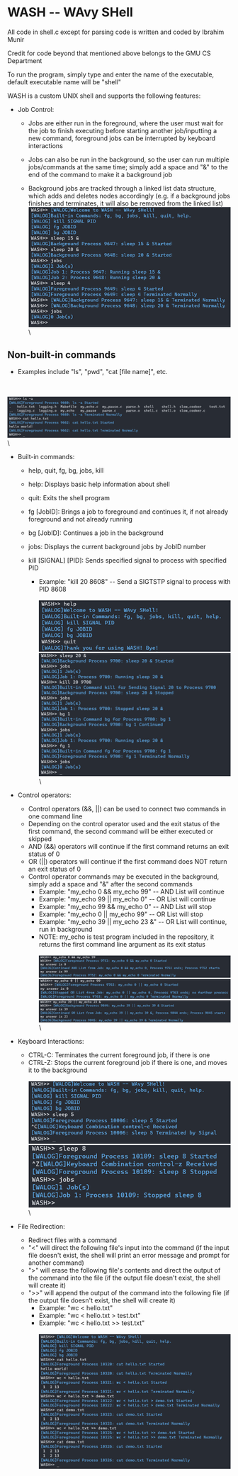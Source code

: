 # WASH -- WAvy SHell
 
 All code in shell.c except for parsing code is written and coded by Ibrahim Munir
 
 Credit for code beyond that mentioned above belongs to the GMU CS Department
 
 
To run the program, simply type and enter the name of the executable, default executable name will be "shell"


 WASH is a custom UNIX shell and supports the following features:
 
 - Job Control:
   - Jobs are either run in the foreground, where the user must wait for the job to finish executing  before starting another job/inputting a new command, foreground jobs can be interrupted by keyboard interactions
   
   - Jobs can also be run in the background, so the user can run multiple jobs/commands at the same time; simply add a space and "&" to the end of the command to make it a background job
   
   - Background jobs are tracked through a linked list data structure, which adds and deletes nodes accordingly (e.g. if a background jobs finishes and terminates, it will also be removed from the linked list)
 \
 ![](images/jobcontroldemo.png)
 \
 
 Non-built-in commands
 -
   - Examples include "ls", "pwd", "cat [file name]", etc.
 
 \
 \
 ![](images/nbicmddemo.png)
 \
 \
 
 - Built-in commands:
    - help, quit, fg, bg, jobs, kill
    
    - help: Displays basic help information about shell
    
    - quit: Exits the shell program
    
    - fg [JobID]: Brings a job to foreground and continues it, if not already foreground and not already running

    - bg [JobID]: Continues a job in the background
    
    - jobs: Displays the current background jobs by JobID number
    
    - kill [SIGNAL] [PID]: Sends specified signal to process with specified PID
       - Example: "kill 20 8608" -- Send a SIGTSTP signal to process with PID 8608
  \
  \
  ![](images/helpquitcmddemo.png)
  ![](images/bicmddemo.png)
  \
  \
  
  
  
  
 - Control operators:
   - Control operators (&&, ||) can be used to connect two commands in one command line
   - Depending on the control operator used and the exit status of the first command, the second command will be either executed or skipped
   - AND (&&) operators will continue if the first command returns an exit status of 0
   - OR (||) operators will continue if the first command does NOT return an exit status of 0
   - Control operator commands may be executed in the background, simply add a space and "&" after the second commands
     - Example: "my_echo 0 && my_echo 99" -- AND List will continue
     - Example: "my_echo 99 || my_echo 0" -- OR List will continue
     - Example: "my_echo 99 && my_echo 0" -- AND List will stop
     - Example: "my_echo 0 || my_echo 99" -- OR List will stop
     - Example: "my_echo 39 || my_echo 23 &" -- OR List will continue, run in background
     - NOTE: my_echo is test program included in the repository, it returns the first command line argument as its exit status
 \
 \
 ![](images/contop1demo.png)
 ![](images/contop2demo.png)
 ![](images/contop3demo.png)
 \
 \
 
 
 - Keyboard Interactions:
   - CTRL-C: Terminates the current foreground job, if there is one
   - CTRL-Z: Stops the current foreground job if there is one, and moves it to the background
   \
   \
   ![](images/ctrlcdemo.png)
   ![](images/ctrlzdemo.png)
   \
   \
   

  - File Redirection:
    - Redirect files with a command
    - "<" will direct the following file's input into the command (if the input file doesn't exist, the shell will print an error message and prompt for another command)
    - ">" will erase the following file's contents and direct the output of the command into the file (if the output file doesn't exist, the shell will create it)
    - ">>" will append the output of the command into the following file (if the output file doesn't exist, the shell will create it)
      - Example: "wc < hello.txt"
      - Example: "wc < hello.txt > test.txt"
      - Example: "wc < hello.txt >> test.txt"
      \
      \
      ![](images/fileredirectiondemo.png)
      

      
